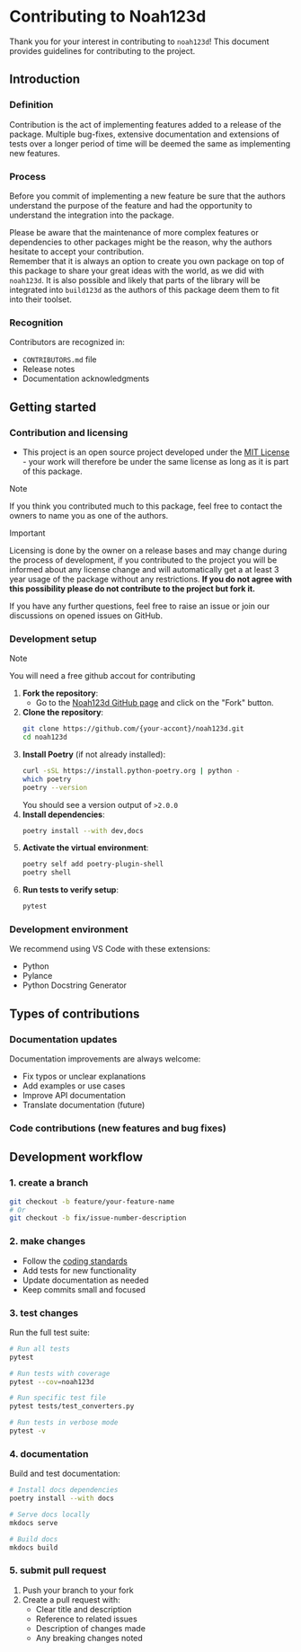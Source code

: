 # Contributing to Noah123d

Thank you for your interest in contributing to `noah123d`! This document provides guidelines for contributing to the project.

## Introduction 
### Definition

Contribution is the act of implementing features added to a release of the package.
Multiple bug-fixes, extensive documentation and extensions of tests over a longer period of time will be deemed the same as implementing new features.

### Process 

Before you commit of implementing a new feature be sure that the authors understand the purpose of the feature and had the opportunity to understand the integration into the package.

Please be aware that the maintenance of more complex features or dependencies to other packages might be the reason, why the authors hesitate to accept your contribution.   
Remember that it is always an option to create you own package on top of this package to share your great ideas with the world, as we did with `noah123d`. It is also possible and likely that parts of the library will be integrated into `build123d` as the authors of this package deem them to fit into their toolset. 


### Recognition

Contributors are recognized in:
- `CONTRIBUTORS.md` file
- Release notes
- Documentation acknowledgments

## Getting started

### Contribution and licensing

- This project is an open source project developed under the [MIT License](https://opensource.org/licenses/MIT) - your work will therefore be under the same license as long as it is part of this package.

> [!Note]
> If you think you contributed much to this package, feel free to contact the owners to name you as one of the authors. 

> [!Important]
> Licensing is done by the owner on a release bases and may change during the process of development, if you contributed to the project you will be informed about any license change and will automatically get a at least 3 year usage of the package without any restrictions.
> **If you do not agree with this possibility please do not contribute to the project but fork it.**

If you have any further questions, feel free to raise an issue or join our discussions on opened issues on GitHub.

### Development setup

> [!Note]
> You will need a free github accout for contributing

1. **Fork the repository**:
   - Go to the [Noah123d GitHub page](https://github.com/42sol-eu/noah123d) and click on the "Fork" button.
2. **Clone the repository**:
   ```bash
   git clone https://github.com/{your-accont}/noah123d.git
   cd noah123d
   ```
3. **Install Poetry** (if not already installed):
   ```bash
   curl -sSL https://install.python-poetry.org | python -
   which poetry
   poetry --version
   ```
   You should see a version output of `>2.0.0`
4. **Install dependencies**:
   ```bash
   poetry install --with dev,docs
   ```
5. **Activate the virtual environment**:
   ```bash
   poetry self add poetry-plugin-shell
   poetry shell
   ```
6. **Run tests to verify setup**:
   ```bash
   pytest
   ```

### Development environment

We recommend using VS Code with these extensions:
- Python
- Pylance
- Python Docstring Generator

## Types of contributions

### Documentation updates

Documentation improvements are always welcome:
- Fix typos or unclear explanations
- Add examples or use cases
- Improve API documentation
- Translate documentation (future)

### Code contributions (new features and bug fixes)

## Development workflow

### 1. create a branch

```bash
git checkout -b feature/your-feature-name
# Or
git checkout -b fix/issue-number-description
```

### 2. make changes

- Follow the [coding standards](#coding-standards)
- Add tests for new functionality
- Update documentation as needed
- Keep commits small and focused

### 3. test changes

Run the full test suite:

```bash
# Run all tests
pytest

# Run tests with coverage
pytest --cov=noah123d

# Run specific test file
pytest tests/test_converters.py

# Run tests in verbose mode
pytest -v
```

### 4. documentation

Build and test documentation:

```bash
# Install docs dependencies
poetry install --with docs

# Serve docs locally
mkdocs serve

# Build docs
mkdocs build
```

### 5. submit pull request

1. Push your branch to your fork
2. Create a pull request with:
   - Clear title and description
   - Reference to related issues
   - Description of changes made
   - Any breaking changes noted
